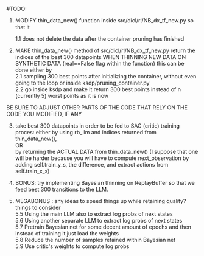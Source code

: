 #TODO:

1) MODIFY thin_data_new() function inside src/dicl/rl/NB_dx_tf_new.py so that it

    1.1 does not delete the data after the container pruning has finished

2) MAKE thin_data_new() method of src/dicl/rl/NB_dx_tf_new.py return the indices of the best 300 datapoints WHEN THINNING NEW DATA ON SYNTHETIC DATA (real==False flag within the function)
this can be done either by  
    2.1 sampling 300 best points after initializing the container, without even going to the loop or inside ksdp/pruning_container.py  
    2.2 go inside ksdp and make it return 300 best points instead of n (currently 5) worst points as it is now  


BE SURE TO ADJUST OTHER PARTS OF THE CODE THAT RELY ON THE CODE YOU MODIFIED, IF ANY

3) take best 300 datapoints in order to be fed to SAC (critic) training proces:
 either by using rb_llm and indices returned from thin_data_new(),   
OR   
by returning the ACTUAL DATA from thin_data_new() (I suppose that one will be harder because you will have to compute next_observation by adding self.train_y_s, the difference, and extract actions from self.train_x_s)


4) BONUS: try implementing Bayesian thinning on ReplayBuffer so that we feed best 300 transitions to the LLM.

5) MEGABONUS : any ideas to speed things up while retaining quality?  
things to consider  
5.5 Using the main LLM also to extract log probs of next states  
5.6 Using another separate LLM to extract log probs of next states    
5.7 Pretrain Bayesian net for some decent amount of epochs and then instead of training it just load the weights     
5.8 Reduce the number of samples retained within Bayesian net    
5.9 Use critic's weights to compute log probs  
